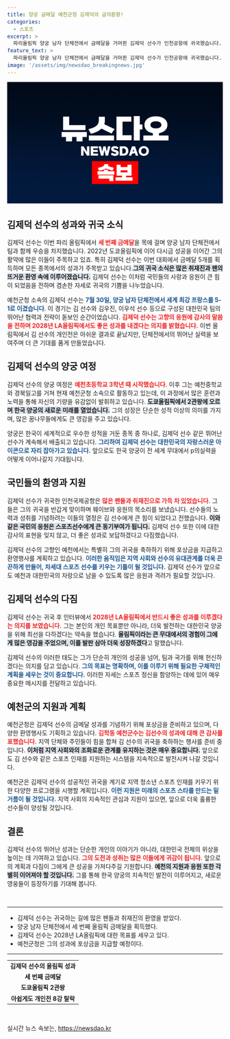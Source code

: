 ```yaml
---
title: 양궁 금메달 예천군청 김제덕의 금의환향!
categories:
  - 스포츠
excerpt: >
  파리올림픽 양궁 남자 단체전에서 금메달을 거머쥔 김제덕 선수가 인천공항에 귀국했습니다. 3번째 올림픽 금메달을 획득한 그는 다음 목표인 LA올림픽에서도 활약을 다짐하며, 고향의 응원에 감사를 전했습니다!
feature_text: >
  파리올림픽 양궁 남자 단체전에서 금메달을 거머쥔 김제덕 선수가 인천공항에 귀국했습니다. 3번째 올림픽 금메달을 획득한 그는 다음 목표인 LA올림픽에서도 활약을 다짐하며, 고향의 응원에 감사를 전했습니다!
image: '/assets/img/newsdao_breakingnews.jpg'
---
```


<p><img src="/assets/img/newsdao_breakingnews.jpg" alt="ontimetimes 속보" /></p>

<h2 data-ke-size="size26">김제덕 선수의 성과와 귀국 소식</h2>

<p data-ke-size="size16">김제덕 선수는 이번 파리 올림픽에서 <b><span style="color: #ee2323;">세 번째 금메달</span></b>을 목에 걸며 양궁 남자 단체전에서 팀과 함께 우승을 차지했습니다. 2022년 도쿄올림픽에 이어 다시금 성공을 이어간 그의 활약에 많은 이들이 주목하고 있죠. 특히 김제덕 선수는 이번 대회에서 금메달 5개를 획득하며 모든 종목에서의 성과가 주목받고 있습니다.<b><span style="background-color: #21538527;">그의 귀국 소식은 많은 취재진과 팬의 뜨거운 환영 속에 이루어졌습니다.</span></b> 김제덕 선수는 이처럼 국민들의 사랑과 응원이 큰 힘이 되었음을 전하며 겸손한 자세로 귀국의 기쁨을 나누었습니다.</p>

<p data-ke-size="size16">예천군청 소속의 김제덕 선수는 <b><span style="color: #1a5490;">7월 30일, 양궁 남자 단체전에서 세계 최강 프랑스를 5-1로 이겼습니다</span></b>. 이 경기는 김 선수와 김우진, 이우석 선수 등으로 구성된 대한민국 팀의 뛰어난 협력과 전략이 돋보인 순간이었습니다. <b><span style="color: #ee2323;">김제덕 선수는 고향의 응원에 감사의 말씀을 전하며 2028년 LA올림픽에서도 좋은 성과를 내겠다는 의지를 밝혔습니다.</span></b> 이번 올림픽에서 김 선수의 개인전은 아쉬운 결과로 끝났지만, 단체전에서의 뛰어난 실력을 보여주며 더 큰 기대를 품게 만들었습니다.</p>

<h2 data-ke-size="size26">김제덕 선수의 양궁 여정</h2>

<p data-ke-size="size16">김제덕 선수의 양궁 여정은 <b><span style="color: #ee2323;">예천초등학교 3학년 때 시작했습니다.</span></b> 이후 그는 예천중학교와 경북일고를 거쳐 현재 예천군청 소속으로 활동하고 있는데, 이 과정에서 많은 훈련과 노력을 통해 자신의 기량을 유감없이 발휘하고 있습니다. <b><span style="background-color: #21538527;">도쿄올림픽에서 2관왕에 오르며 한국 양궁의 새로운 미래를 열었습니다.</span></b> 그의 성장은 단순한 성적 이상의 의미를 가지며, 많은 꿈나무들에게도 큰 영감을 주고 있습니다.</p>

<p data-ke-size="size16">양궁은 한국이 세계적으로 우수한 성적을 거둔 종목 중 하나로, 김제덕 선수 같은 뛰어난 선수가 계속해서 배출되고 있습니다. <b><span style="color: #1a5490;">그리하여 김제덕 선수는 대한민국의 자랑스러운 아이콘으로 자리 잡아가고 있습니다.</span></b> 앞으로도 한국 양궁이 전 세계 무대에서 р의실력을 어떻게 이어나갈지 기대됩니다.</p>

<h2 data-ke-size="size26">국민들의 환영과 지원</h2>

<p data-ke-size="size16">김제덕 선수가 귀국한 인천국제공항은 <b><span style="color: #ee2323;">많은 팬들과 취재진으로 가득 차 있었습니다.</span></b> 그들은 그의 귀국을 반갑게 맞이하며 웨이브와 응원의 목소리를 보냈습니다. 선수들의 노력과 성취를 기념하려는 이들의 열정은 김 선수에게 큰 힘이 되었다고 전했습니다. <b><span style="background-color: #21538527;">이와 같은 국민의 응원은 스포츠선수에게 큰 동기부여가 됩니다.</span></b> 김제덕 선수 또한 이에 대한 감사의 표현을 잊지 않고, 더 좋은 성과로 보답하겠다고 다짐했습니다.</p>

<p data-ke-size="size16">김제덕 선수의 고향인 예천에서는 특별히 그의 귀국을 축하하기 위해 포상금을 지급하고 환영행사를 계획하고 있습니다. <b><span style="color: #1a5490;">이러한 움직임은 지역 사회와 선수의 유대관계를 더욱 끈끈하게 만들어, 차세대 스포츠 선수를 키우는 기틀이 될 것입니다.</span></b> 김제덕 선수가 앞으로도 예천과 대한민국의 자랑으로 남을 수 있도록 많은 응원과 격려가 필요할 것입니다.</p>

<h2 data-ke-size="size26">김제덕 선수의 다짐</h2>

<p data-ke-size="size16">김제덕 선수는 귀국 후 인터뷰에서 <b><span style="color: #ee2323;">2028년 LA올림픽에서 반드시 좋은 성과를 이루겠다는 의지를 보였습니다.</span></b> 그는 본인의 개인 목표뿐만 아니라, 더욱 발전하는 대한민국 양궁을 위해 최선을 다하겠다는 약속을 했습니다. <b><span style="background-color: #21538527;">올림픽이라는 큰 무대에서의 경험이 그에게 많은 영감을 주었으며, 이를 발판 삼아 더욱 성장하겠다</span></b>고 말했습니다.</p>

<p data-ke-size="size16"> 김제덕 선수의 이러한 태도는 그가 단순히 개인의 성공을 넘어, 팀과 국가를 위해 헌신하겠다는 의지를 담고 있습니다. <b><span style="color: #1a5490;">그의 목표는 명확하며, 이를 이루기 위해 필요한 구체적인 계획을 세우는 것이 중요합니다.</span></b> 이러한 자세는 스포츠 정신을 함양하는 데에 있어 매우 중요한 메시지를 전달하고 있습니다.</p>

<h2 data-ke-size="size26">예천군의 지원과 계획</h2>

<p data-ke-size="size16">예천군청은 김제덕 선수의 금메달 성과를 기념하기 위해 포상금을 준비하고 있으며, 다양한 환영행사도 기획하고 있습니다. <b><span style="color: #ee2323;">김학동 예천군수는 김선수의 성과에 대해 큰 감사를 표했습니다.</span></b> 지역 단체와 주민들이 힘을 합쳐 김 선수의 귀국을 축하하는 행사를 준비 중입니다. <b><span style="background-color: #21538527;">이처럼 지역 사회와의 조화로운 관계를 유지하는 것은 매우 중요합니다.</span></b>  앞으로도 김 선수와 같은 스포츠 인재를 지원하는 시스템을 지속적으로 발전시켜 나갈 것입니다.</p>

<p data-ke-size="size16">예천군은 김제덕 선수의 성공적인 귀국을 계기로 지역 청소년 스포츠 인재를 키우기 위한 다양한 프로그램을 시행할 계획입니다. <b><span style="color: #1a5490;">이런 지원은 미래의 스포츠 스타를 만드는 밑거름이 될 것입니다.</span></b> 지역 사회의 지속적인 관심과 지원이 있으면, 앞으로 더욱 훌륭한 선수들이 양성될 것입니다.</p>

<h2 data-ke-size="size26">결론</h2>

<p data-ke-size="size16">김제덕 선수의 뛰어난 성과는 단순한 개인의 이야기가 아니라, 대한민국 전체의 위상을 높이는 데 기여하고 있습니다. <b><span style="color: #ee2323;">그의 도전과 성취는 많은 이들에게 귀감이 됩니다.</span></b> 앞으로의 계획과 다짐이 그에게 큰 성공을 가져다주길 기원합니다. <b><span style="background-color: #21538527;">예천의 지원과 응원 또한 각별히 이어져야 할 것입니다.</span></b> 그를 통해 한국 양궁의 지속적인 발전이 이루어지고, 새로운 영웅들이 등장하기를 기대해 봅니다.</p>

<p data-ke-size="size16">&nbsp;</p>

<hr>

<ul>
    <li>김제덕 선수는 귀국하는 길에 많은 팬들과 취재진의 환영을 받았다.</li>
    <li>양궁 남자 단체전에서 세 번째 올림픽 금메달을 획득했다.</li>
    <li>김제덕 선수는 2028년 LA올림픽에 대한 목표를 세우고 있다.</li>
    <li>예천군청은 그의 성과에 포상금을 지급할 예정이다.</li>
</ul>

<hr>

<table>
    <tr>
        <td style="text-align: center; height: 17px;"><b>김제덕 선수의 올림픽 성과</b></td>
    </tr>
    <tr>
        <td style="text-align: center; height: 17px;"><b>세 번째 금메달</b></td>
    </tr>
    <tr>
        <td style="text-align: center; height: 17px;"><b>도쿄올림픽 2관왕</b></td>
    </tr>
    <tr>
        <td style="text-align: center; height: 17px;"><b>아쉽게도 개인전 8강 탈락</b></td>
    </tr>
</table>

<p data-ke-size="size16">&nbsp;</p>
실시간 뉴스 속보는, <a href="https://newsdao.kr" rel="dofollow">https://newsdao.kr</a>


